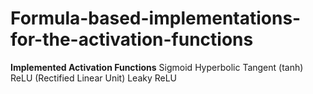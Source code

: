 # Formula-based-implementations-for-the-activation-functions

**Implemented Activation Functions**
Sigmoid
Hyperbolic Tangent (tanh)
ReLU (Rectified Linear Unit)
Leaky ReLU
